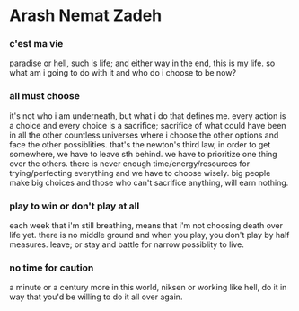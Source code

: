 # Arash Nemat Zadeh
### c'est ma vie
paradise or hell, such is life; and either way in the end, this is my life. so what am i going to do with it and who do i choose to be now?
### all must choose
it's not who i am underneath, but what i do that defines me. every action is a choice and every choice is a sacrifice; sacrifice of what could have been in all the other countless universes where i choose the other options and face the other possiblities. that's the newton's third law, in order to get somewhere, we have to leave sth behind. we have to prioritize one thing over the others. there is never enough time/energy/resources for trying/perfecting everything and we have to choose wisely. big people make big choices and those who can't sacrifice anything, will earn nothing.
### play to win or don't play at all
each week that i'm still breathing, means that i'm not choosing death over life yet. there is no middle ground and when you play, you don't play by half measures. leave; or stay and battle for narrow possiblity to live.
### no time for caution
a minute or a century more in this world, niksen or working like hell, do it in way that you'd be willing to do it all over again.